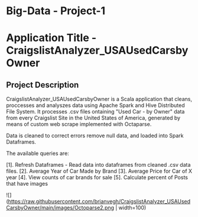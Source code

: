 # Big-Data - Project-1
# Application Title - CraigslistAnalyzer_USAUsedCarsbyOwner

## Project Description

CraigslistAnalyzer_USAUsedCarsbyOwner is a Scala application that cleans, proccesses and analyszes data using Apache Spark and Hive Distributed File System. It processes .csv files ontaining "Used Car - by Owner" data from every Craigslist Site in the United States of America, generated by means of custom web scrape implemented with Octaparse.

Data is cleaned to correct errors remove null data, and loaded into Spark Dataframes.

The available queries are:

[1]. Refresh Dataframes - Read data into dataframes from cleaned .csv data files.
[2]. Average Year of Car Made by Brand
[3]. Average Price for Car of X year
[4]. View counts of car brands for sale
[5]. Calculate percent of Posts that have images

![](https://raw.githubusercontent.com/brianvegh/CraigslistAnalyzer_USAUsedCarsbyOwner/main/images/Octoparse2.png | width=100)
